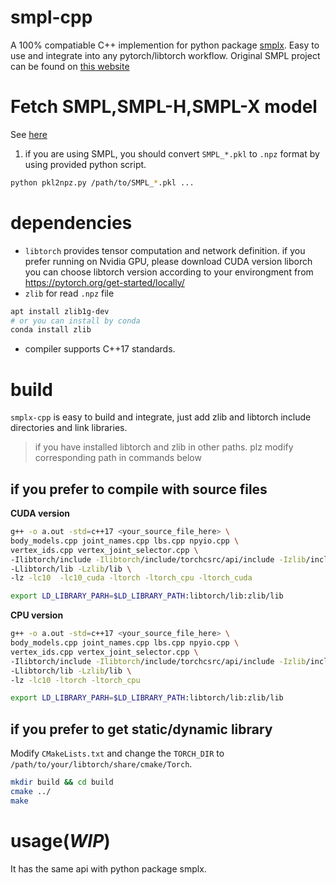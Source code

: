 # smpl-cpp

A 100% compatiable C++ implemention for python package [smplx](https://github.com/vchoutas/smplx). Easy to use and integrate into any pytorch/libtorch workflow. Original SMPL project can be found on [this website](https://smpl-x.is.tue.mpg.de/)

# Fetch SMPL,SMPL-H,SMPL-X model
See [here](models.md)
1. if you are using SMPL, you should convert `SMPL_*.pkl` to `.npz` format by using provided python script.
```bash
python pkl2npz.py /path/to/SMPL_*.pkl ...
```

# dependencies
* `libtorch` provides tensor computation and network definition. if you prefer running on Nvidia GPU, please download CUDA version liborch
  you can choose libtorch version according to your environgment from https://pytorch.org/get-started/locally/
* `zlib` for read `.npz` file
```bash
apt install zlib1g-dev
# or you can install by conda
conda install zlib
```

* compiler supports C++17 standards.



# build
`smplx-cpp` is easy to build and integrate, just add zlib and libtorch include directories and link libraries. 

> if you have installed libtorch and zlib in other paths. plz modify corresponding path in commands below 
## if you prefer to compile with source files
**CUDA version**

```bash
g++ -o a.out -std=c++17 <your_source_file_here> \
body_models.cpp joint_names.cpp lbs.cpp npyio.cpp \
vertex_ids.cpp vertex_joint_selector.cpp \
-Ilibtorch/include -Ilibtorch/include/torchcsrc/api/include -Izlib/include \
-Llibtorch/lib -Lzlib/lib \
-lz -lc10  -lc10_cuda -ltorch -ltorch_cpu -ltorch_cuda

export LD_LIBRARY_PARH=$LD_LIBRARY_PATH:libtorch/lib:zlib/lib
```

**CPU version**

```bash
g++ -o a.out -std=c++17 <your_source_file_here> \
body_models.cpp joint_names.cpp lbs.cpp npyio.cpp \
vertex_ids.cpp vertex_joint_selector.cpp \
-Ilibtorch/include -Ilibtorch/include/torchcsrc/api/include -Izlib/include \
-Llibtorch/lib -Lzlib/lib \
-lz -lc10 -ltorch -ltorch_cpu

export LD_LIBRARY_PARH=$LD_LIBRARY_PATH:libtorch/lib:zlib/lib
```
## if you prefer to get static/dynamic library
Modify `CMakeLists.txt` and change the `TORCH_DIR` to `/path/to/your/libtorch/share/cmake/Torch`.
```bash
mkdir build && cd build
cmake ../
make
```

# usage(*WIP*)
It has the same api with python package smplx.
